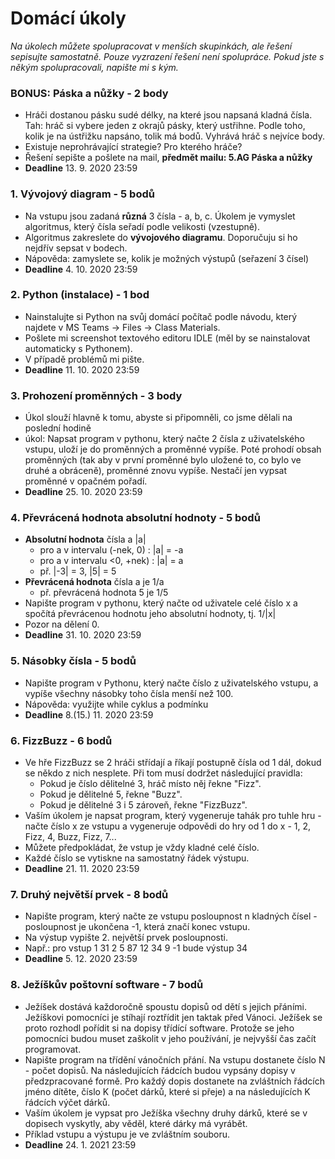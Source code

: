 # Domácí úkoly

*Na úkolech můžete spolupracovat v menších skupinkách, ale řešení sepisujte samostatně. Pouze vyzrazení řešení není spolupráce. Pokud jste s někým spolupracovali, napište mi s kým.*

### BONUS: Páska a nůžky - 2 body
- Hráči dostanou pásku sudé délky, na které jsou napsaná kladná čísla. Tah: hráč si vybere jeden z okrajů pásky, který ustřihne. Podle toho, kolik je na ústřižku napsáno, tolik má bodů. Vyhrává hráč s nejvíce body.
- Existuje neprohrávající strategie? Pro kterého hráče?
- Řešení sepište a pošlete na mail, **předmět mailu: 5.AG Páska a nůžky**
- **Deadline** 13. 9. 2020 23:59

### 1. Vývojový diagram - 5 bodů
- Na vstupu jsou zadaná **různá** 3 čísla - a, b, c. Úkolem je vymyslet algoritmus, který čísla seřadí podle velikosti (vzestupně).
- Algoritmus zakreslete do **vývojového diagramu**. Doporučuju si ho nejdřív sepsat v bodech.
- Nápověda: zamyslete se, kolik je možných výstupů (seřazení 3 čísel)
- **Deadline** 4. 10. 2020 23:59

### 2. Python (instalace) - 1 bod
- Nainstalujte si Python na svůj domácí počítač podle návodu, který najdete v MS Teams -> Files -> Class Materials.
- Pošlete mi screenshot textového editoru IDLE (měl by se nainstalovat automaticky s Pythonem).
- V případě problémů mi pište.
- **Deadline** 11. 10. 2020 23:59

### 3. Prohození proměnných - 3 body
- Úkol slouží hlavně k tomu, abyste si připomněli, co jsme dělali na poslední hodině
- úkol: Napsat program v pythonu, který načte 2 čísla z uživatelského vstupu, uloží je do proměnných a proměnné vypíše. Poté prohodí obsah proměnných (tak aby v první proměnné bylo uložené to, co bylo ve druhé a obráceně), proměnné znovu vypíše. Nestačí jen vypsat proměnné v opačném pořadí.
- **Deadline** 25. 10. 2020 23:59

### 4. Převrácená hodnota absolutní hodnoty - 5 bodů
- **Absolutní hodnota** čísla a |a|
  - pro a v intervalu (-nek, 0) : |a| = -a
  - pro a v intervalu <0, +nek) : |a| = a
  - př. |-3| = 3, |5| = 5
- **Převrácená hodnota** čísla a je 1/a
  - př. převrácená hodnota 5 je 1/5
- Napište program v pythonu, který načte od uživatele celé číslo x a spočítá převrácenou hodnotu jeho absolutní hodnoty, tj. 1/|x|
- Pozor na dělení 0.
- **Deadline** 31. 10. 2020 23:59

### 5. Násobky čísla - 5 bodů
- Napište program v Pythonu, který načte číslo z uživatelského vstupu, a vypíše všechny násobky toho čísla menší než 100.
- Nápověda: využijte while cyklus a podmínku
- **Deadline** 8.(15.) 11. 2020 23:59


### 6. FizzBuzz - 6 bodů
- Ve hře FizzBuzz se 2 hráči střídají a říkají postupně čísla od 1 dál, dokud se někdo z nich nesplete. Při tom musí dodržet následující pravidla:
  - Pokud je číslo dělitelné 3, hráč místo něj řekne "Fizz".
  - Pokud je dělitelné 5, řekne "Buzz".
  - Pokud je dělitelné 3 i 5 zároveň, řekne "FizzBuzz".
- Vaším úkolem je napsat program, který vygeneruje tahák pro tuhle hru - načte číslo x ze vstupu a vygeneruje odpovědi do hry od 1 do x - 1, 2, Fizz, 4, Buzz, Fizz, 7...
- Můžete předpokládat, že vstup je vždy kladné celé číslo.
- Každé číslo se vytiskne na samostatný řádek výstupu.
- **Deadline** 21. 11. 2020 23:59
  
### 7. Druhý největší prvek - 8 bodů
- Napište program, který načte ze vstupu posloupnost n kladných čísel - posloupnost je ukončena -1, která značí konec vstupu.
- Na výstup vypište 2. největší prvek posloupnosti.
- Např.: pro vstup 1 31 2 5 87 12 34 9 -1 bude výstup 34
- **Deadline** 5. 12. 2020 23:59

### 8. Ježíškův poštovní software - 7 bodů
- Ježíšek dostává každoročně spoustu dopisů od dětí s jejich přáními. Ježíškovi pomocníci je stíhají roztřídit jen taktak před Vánoci. Ježíšek se proto rozhodl pořídit si na dopisy třídící software. Protože se jeho pomocníci budou muset zaškolit v jeho používání, je nejvyšší čas začít programovat.
- Napište program na třídění vánočních přání. Na vstupu dostanete číslo N - počet dopisů. Na následujících řádcích budou vypsány dopisy v předzpracované formě. Pro každý dopis dostanete na zvláštních řádcích jméno dítěte, číslo K (počet dárků, které si přeje) a na následujících K řádcích výčet dárků.
- Vaším úkolem je vypsat pro Ježíška všechny druhy dárků, které se v dopisech vyskytly, aby věděl, které dárky má vyrábět.
- Příklad vstupu a výstupu je ve zvláštním souboru.
- **Deadline** 24. 1. 2021 23:59

